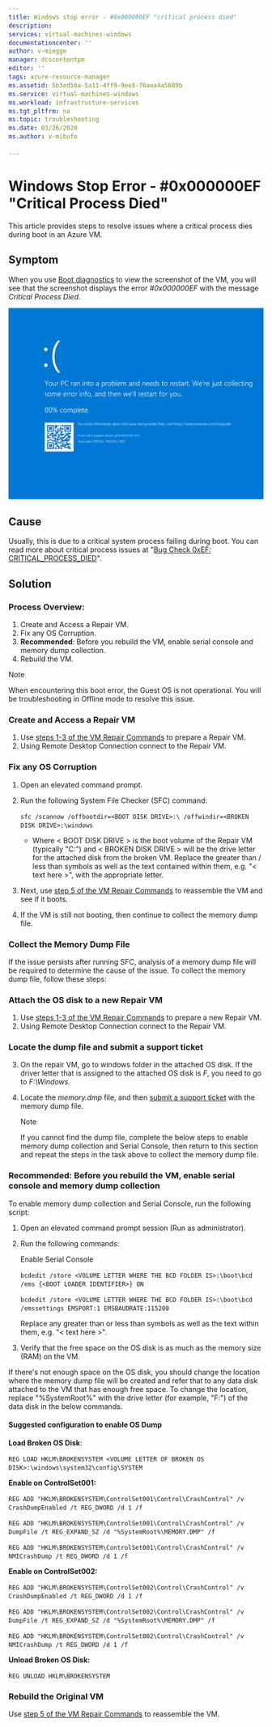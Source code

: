 ```yaml
---
title: Windows stop error - #0x000000EF "critical process died"
description: 
services: virtual-machines-windows
documentationcenter: ''
author: v-miegge
manager: dcscontentpm
editor: ''
tags: azure-resource-manager
ms.assetid: 5b3ed56a-5a11-4ff9-9ee8-76aea4a5689b
ms.service: virtual-machines-windows
ms.workload: infrastructure-services
ms.tgt_pltfrm: na
ms.topic: troubleshooting
ms.date: 03/26/2020
ms.author: v-mibufo

---
```


# Windows Stop Error - #0x000000EF "Critical Process Died"

This article provides steps to resolve issues where a critical process dies during boot in an Azure VM.

## Symptom

When you use [Boot diagnostics](https://docs.microsoft.com/azure/virtual-machines/troubleshooting/boot-diagnostics) to view the screenshot of the VM, you will see that the screenshot displays the error *#0x000000EF* with the message *Critical Process Died*.

!["Your PC ran into a problem and needs to restart. We're just collecting some error info, and then you can restart. (##% complete) If you'd like to know more, you can search online later for this error: 0x000000EF"](media/troubleshooting-guide-critical-process-died/1.jpg)

## Cause

Usually, this is due to a critical system process failing during boot. You can read more about critical process issues at "[Bug Check 0xEF: CRITICAL_PROCESS_DIED](https://docs.microsoft.com/windows-hardware/drivers/debugger/bug-check-0xef--critical-process-died)".

## Solution

### Process Overview:

1. Create and Access a Repair VM.
2. Fix any OS Corruption.
3. **Recommended**: Before you rebuild the VM, enable serial console and memory dump collection.
4. Rebuild the VM.

> [!NOTE]
> When encountering this boot error, the Guest OS is not operational. You will be troubleshooting in Offline mode to resolve this issue.

### Create and Access a Repair VM

1. Use [steps 1-3 of the VM Repair Commands](https://docs.microsoft.com/azure/virtual-machines/troubleshooting/repair-windows-vm-using-azure-virtual-machine-repair-commands) to prepare a Repair VM.
2. Using Remote Desktop Connection connect to the Repair VM.

### Fix any OS Corruption

1. Open an elevated command prompt.
2. Run the following System File Checker (SFC) command:

   `sfc /scannow /offbootdir=<BOOT DISK DRIVE>:\ /offwindir=<BROKEN DISK DRIVE>:\windows`

   * Where < BOOT DISK DRIVE > is the boot volume of the Repair VM (typically "C:") and < BROKEN DISK DRIVE > will be the drive letter for the attached disk from the broken VM. Replace the greater than / less than symbols as well as the text contained within them, e.g. "< text here >", with the appropriate letter.

3. Next, use [step 5 of the VM Repair Commands](https://docs.microsoft.com/azure/virtual-machines/troubleshooting/repair-windows-vm-using-azure-virtual-machine-repair-commands#repair-process-example) to reassemble the VM and see if it boots.
4. If the VM is still not booting, then continue to collect the memory dump file.

### Collect the Memory Dump File

If the issue persists after running SFC, analysis of a memory dump file will be required to determine the cause of the issue. To collect the memory dump file, follow these steps:

### Attach the OS disk to a new Repair VM

1. Use [steps 1-3 of the VM Repair Commands](https://docs.microsoft.com/azure/virtual-machines/troubleshooting/repair-windows-vm-using-azure-virtual-machine-repair-commands) to prepare a new Repair VM.
2. Using Remote Desktop Connection connect to the Repair VM.

### Locate the dump file and submit a support ticket

3. On the repair VM, go to windows folder in the attached OS disk. If the driver letter that is assigned to the attached OS disk is *F*, you need to go to *F:\Windows*.
4. Locate the *memory.dmp* file, and then [submit a support ticket](https://portal.azure.com/?#blade/Microsoft_Azure_Support/HelpAndSupportBlade) with the memory dump file.

   > [!NOTE]
   > If you cannot find the dump file, complete the below steps to enable memory dump collection and Serial Console, then return to this section and repeat the steps in the task above to collect the memory dump file.

### Recommended: Before you rebuild the VM, enable serial console and memory dump collection

To enable memory dump collection and Serial Console, run the following script:

1. Open an elevated command prompt session (Run as administrator).
2. Run the following commands:

   Enable Serial Console

   `bcdedit /store <VOLUME LETTER WHERE THE BCD FOLDER IS>:\boot\bcd /ems {<BOOT LOADER IDENTIFIER>} ON`

   `bcdedit /store <VOLUME LETTER WHERE THE BCD FOLDER IS>:\boot\bcd /emssettings EMSPORT:1 EMSBAUDRATE:115200`

   Replace any greater than or less than symbols as well as the text within them, e.g. "< text here >".

3. Verify that the free space on the OS disk is as much as the memory size (RAM) on the VM.

If there's not enough space on the OS disk, you should change the location where the memory dump file will be created and refer that to any data disk attached to the VM that has enough free space. To change the location, replace "%SystemRoot%" with the drive letter (for example, "F:") of the data disk in the below commands.

#### Suggested configuration to enable OS Dump

**Load Broken OS Disk**:

`REG LOAD HKLM\BROKENSYSTEM <VOLUME LETTER OF BROKEN OS DISK>:\windows\system32\config\SYSTEM`

**Enable on ControlSet001:**

`REG ADD "HKLM\BROKENSYSTEM\ControlSet001\Control\CrashControl" /v CrashDumpEnabled /t REG_DWORD /d 1 /f`

`REG ADD "HKLM\BROKENSYSTEM\ControlSet001\Control\CrashControl" /v DumpFile /t REG_EXPAND_SZ /d "%SystemRoot%\MEMORY.DMP" /f`

`REG ADD "HKLM\BROKENSYSTEM\ControlSet001\Control\CrashControl" /v NMICrashDump /t REG_DWORD /d 1 /f`

**Enable on ControlSet002:**

`REG ADD "HKLM\BROKENSYSTEM\ControlSet002\Control\CrashControl" /v CrashDumpEnabled /t REG_DWORD /d 1 /f`

`REG ADD "HKLM\BROKENSYSTEM\ControlSet002\Control\CrashControl" /v DumpFile /t REG_EXPAND_SZ /d "%SystemRoot%\MEMORY.DMP" /f`

`REG ADD "HKLM\BROKENSYSTEM\ControlSet002\Control\CrashControl" /v NMICrashDump /t REG_DWORD /d 1 /f`

**Unload Broken OS Disk:**

`REG UNLOAD HKLM\BROKENSYSTEM`

### Rebuild the Original VM

Use [step 5 of the VM Repair Commands](https://docs.microsoft.com/azure/virtual-machines/troubleshooting/repair-windows-vm-using-azure-virtual-machine-repair-commands#repair-process-example) to reassemble the VM.

